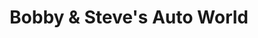 ---
title: "Bobby & Steve's Auto World"
url: /bloomington/bobby-und-steves-auto-world/
shop: Lebensmittel
---